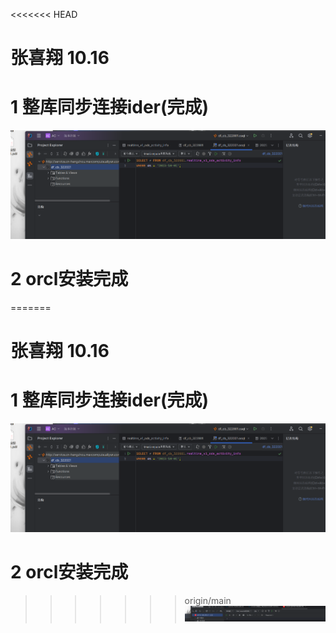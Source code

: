 <<<<<<< HEAD
# 张喜翔 10.16
# 1 整库同步连接ider(完成)
![img.png](img.png)

# 2 orcl安装完成
=======
# 张喜翔 10.16
# 1 整库同步连接ider(完成)
![img.png](img.png)

# 2 orcl安装完成
>>>>>>> origin/main
![img_1.png](img_1.png)